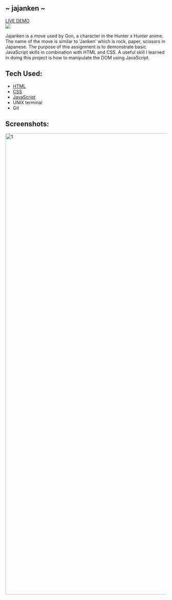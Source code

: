 ## ~ jajanken ~
[LIVE DEMO](https://brandonngithub.github.io/jajanken/)
<br>
![](https://media.tenor.com/466BdlkoGq8AAAAC/jajanken-cartoon.gif)
<p>Jajanken is a move used by Gon, a character in the Hunter x Hunter anime. The name of the move is similar to 'Janken' which is rock, paper, scissors in Japanese. The purpose of this assignment is to demonstrate basic JavaScript skills in combination with HTML and CSS. A useful skill I learned in doing this project is how to manipulate the DOM using JavaScript.</p>

## Tech Used:
- [HTML](https://developer.mozilla.org/en-US/docs/Web/HTML)
- [CSS](https://developer.mozilla.org/en-US/docs/Web/CSS)
- [JavaScript](https://developer.mozilla.org/en-US/docs/Web/JavaScript)
- UNIX terminal
- Git

## Screenshots:
<img width="1440" alt="1" src="https://user-images.githubusercontent.com/91623674/201556939-d310531d-9219-436a-af34-458308c49fab.png">
